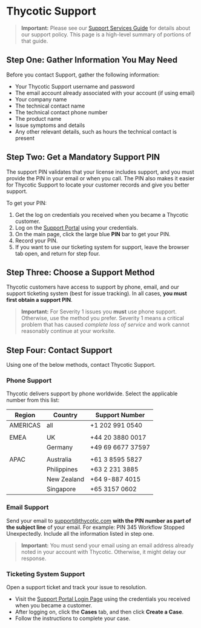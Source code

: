 [title]: # "Support"
[tags]: # "thycotic"
[priority]: # "1000"

# Thycotic Support

> **Important:** Please see our [Support Services Guide](https://docs.thycotic.com/bulletins/current/support/servicesguide.md) for details about our support policy. This page is a high-level summary of portions of that guide.

## Step One: Gather Information You May Need

Before you contact Support, gather the following information:

- Your Thycotic Support username and password
- The email account already associated with your account (if using email)
- Your company name
- The technical contact name
- The technical contact phone number
- The product name
- Issue symptoms and details
- Any other relevant details, such as hours the technical contact is present

## Step Two: Get a Mandatory Support PIN 

The support PIN validates that your license includes support, and you must provide the PIN in your email or when you call. The PIN also makes it easier for Thycotic Support to locate your customer records and give you better support.

To get your PIN:

1. Get the log on credentials you received when you became a Thycotic customer.
1. Log on the [Support Portal](https://thycotic.force.com/support/s/login/) using your credentials.
1. On the main page, click the large blue **PIN** bar to get your PIN.
1. Record your PIN.
1. If you want to use our ticketing system for support, leave the browser tab open, and return for step four.

## Step Three: Choose a Support Method

Thycotic customers have access to support by phone, email, and our support ticketing system (best for issue tracking). In all cases, **you must first obtain a support PIN**.

> **Important:** For Severity 1 issues you **must** use phone support. Otherwise, use the method you prefer.​
> Severity 1 means a critical problem that has caused *complete loss of service* and work cannot reasonably continue at your worksite.​

## Step Four: Contact Support

Using one of the below methods, contact Thycotic Support.

### Phone Support

Thycotic delivers support by phone worldwide. Select the applicable number from this list:

| Region | Country | Support Number |
| ----- | ----- | ----- |
| AMERICAS | all | \+1 202 991 0540 |
| | | |
| EMEA | UK | \+44 20 3880 0017 |
| | Germany     | \+49 69 6677 37597 |
| | | |
| APAC | Australia | \+61 3 8595 5827 |
| | Philippines | \+63 2 231 3885 |
| | New Zealand | \+64 9-887 4015 |
| | Singapore | \+65 3157 0602 |

### Email Support

Send your email to support@thycotic.com __with the PIN number as part of the subject line__ of your email. For example: PIN 345 Workflow Stopped Unexpectedly. Include all the information listed in step one. 

> **Important:** You must send your email using an email address already noted in your account with Thycotic. Otherwise, it might delay our response.​

### Ticketing System Support

Open a support ticket and track your issue to resolution.

* Visit the [Support Portal Login Page](https://thycotic.force.com/support/s/login/) using the credentials you received when you became a customer.
* After logging on, click the __Cases__ tab, and then click __Create a Case__.
* Follow the instructions to complete your case.